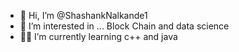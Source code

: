 - 👋 Hi, I’m @ShashankNalkande1
- 👀 I’m interested in ... Block Chain and data science
- 👨‍💻 I’m currently learning c++ and java 



<!---
ShashankNalkande1/ShashankNalkande1 is a ✨ special ✨ repository because its `README.md` (this file) appears on your GitHub profile.
You can click the Preview link to take a look at your changes.
--->
